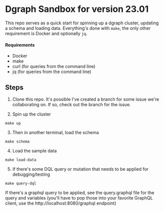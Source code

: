 # Dgraph Sandbox for version 23.01

This repo serves as a quick start for spinning up a dgraph cluster, updating a schema and loading data. Everything's 
done with `make`, the only other requirement is Docker and optionally `jq`.

#### Requirements
- Docker
- make
- curl (for queries from the command line)
- jq (for queries from the command line)

## Steps

1. Clone this repo. It's possible I've created a branch for some issue we're collaborating on. If so, check out the branch for the issue.

2. Spin up the cluster
```
make up
```

3. Then in another terminal, load the schema
```
make schema
```

4. Load the sample data
```
make load-data
```

5. If there's some DQL query or mutation that needs to be applied for debugging/testing
```
make query-dql
```

If there's a graphql query to be applied, see the query.graphql file for the query and variables (you'll have to pop those into your favorite GraphQL client, use the http://localhost:8080/graphql endpoint)
